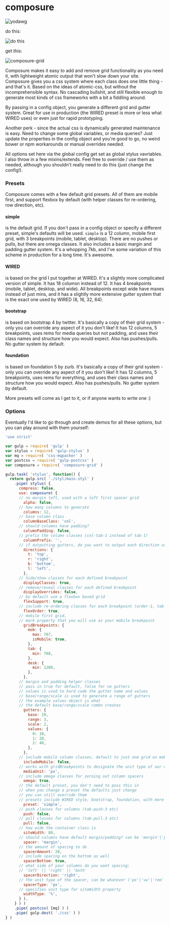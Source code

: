 # composure

![yodawg](https://i.imgflip.com/sig5d.jpg)

do this:

![do this](https://cloud.githubusercontent.com/assets/2379901/10447049/9f4aeab6-7135-11e5-90a2-776997f3fb8b.png)


get this:

![composure-grid](https://cloud.githubusercontent.com/assets/2379901/10570762/4ac2a6bc-75ec-11e5-960f-74199112cdf8.png)

Composure makes it easy to add and remove grid functionality as you need it, with lightweight atomic output that won't slow down your site. Composure gives you a css system where each class does one little thing - and that's it. Based on the ideas of atomic-css, but without the incomprehensible syntax. No cascading bullshit, and still flexible enough to generate most kinds of css frameworks with a bit a fiddling around.

By passing in a config object, you generate a different grid and gutter system. Great for use in production (the WIRED preset is more or less what WIRED uses) or even just for rapid prototyping.

Another perk - since the actual css is dynamically generated maintenance is easy. Need to change some global variables, or media queries? Just update the properties in the config object and you're good to go, no weird bower or npm workarounds or manual overrides needed.

All options set here via the global config get set as global stylus vavriables. I also throw in a few mixins/extends. Feel free to override / use them as needed, although you shouldn't really need to do this (just change the config!).

### Presets
Composure comes with a few default grid presets. All of them are mobile first, and support flexbox by default (with helper classes for re-ordering, row direction, etc). 

#### simple
is the default grid. If you don't pass in a config object or specify a different preset, simple's defaults will be used. `simple` is a 12 column, mobile first grid, with 3 breakpoints (mobile, tablet, desktop). There are no pushes or pulls, but there are omega classes. It also includes a basic margin and padding gutter system. It's a whopping 7kb, and I've some variation of this scheme in production for a long time. It's awesome.

#### WIRED
is based on the grid I put together at WIRED. It's a slightly more complicated version of simple. It has 18 columsn instead of 12. It has 4 breakpoints  (mobile, tablet, desktop, and wide). All breakpoints except wide have maxes instead of just mins, and it has a slightly more extensive gutter system that is the exact one used by WIRED (8, 16, 32, 64).

#### bootstrap
is based on bootstrap 4 by twitter. It's basically a copy of their grid system - only you can override any aspect of it you don't like! It has 12 columns, 5 breakpoints, uses rems for media queries but not padding, and uses their class names and structure how you would expect. Also has pushes/pulls. No gutter system by default.

#### foundation
is based on foundation 5 by zurb. It's basically a copy of their grid system - only you can override any aspect of it you don't like! It has 12 columns, 5 breakpoints, uses rems for everything, and uses their class names and structure how you would expect. Also has pushes/pulls. No gutter system by default.

More presets will come as I get to it, or if anyone wants to write one :)


### Options
Eventually I'd like to go through and create demos for all these options, but you can play around with them yourself:


```javascript
'use strict'

var gulp = require( 'gulp' )
var stylus = require( 'gulp-stylus' )
var mq = require( 'css-mqpacker' )
var postcss = require( 'gulp-postcss' )
var composure = require( 'composure-grid' )

gulp.task( 'stylus', function() {
  return gulp.src( './styl/main.styl' )
    .pipe( stylus( {
      compress: false,
      use: composure( {
      // no margin left, used with a left first spacer grid
        alpha: false,
      // how many columns to generate
        columns: 12,
      // base column class
        columnBaseClass: 'col',
      // should columns have padding?
        columnPadding: false,
      // prefix the column classes (col-tab-1 instead of tab-1)
        columnPrefix: '',
      // if outputting gutters, do you want to output each direction as well?
        directions: {
          t: 'top',
          r: 'right',
          b: 'bottom',
          l: 'left',
        },
      // hide/show classes for each defined breakpoint
        displayClasses: true,
      // remove/reveal classes for each defined breakpoint
        displayOverrides: false,
      // by default use a flexbox based grid
        flexSupport: true,
      // include re-ordering classes for each breakpoint (order-1, tab-order-2, etc)
        flexOrder: true,
      // mobile first grid,
      // mark property that you will use as your mobile breakpoint
        gridBreakpoints: {
          mob: {
            max: 767,
            isMobile: true,
          },
          tab: {
            min: 768,
          },
          desk: {
            min: 1200,
          },
        },
      // margin and padding helper classes
      // pass in true for default, false for no gutters
      // values is used to hard code the gutter name and values
      // base/range/scale is used to generate a range of gutters
      // the example values object is what
      // the default base/range/scale combo creates
        gutters: {
          base: 10,
          range: 3,
          scale: 2,
          values: {
            0: 10,
            1: 20,
            2: 40,
          },
        },
      // include mobile column classes, default to just one grid on mobile
        includeMobile: false,
      // works with gridBreakpoints to designate the unit type of our min/max values
        mediaUnit: 'px',
      // include omega classes for zeroing out column spacers
        omega: true,
      // the default preset, you don't need to pass this in
      // when you change a preset the defaults just change
      // you can still override them
      // presets include WIRED style, bootstrap, foundation, with more coming maybe
        preset: 'simple',
      // push classes for columns (tab-push-3 etc)
        push: false,
      // pull classes for columns (tab-pull-3 etc)
        pull: false,
      // how wide the container class is
        siteWidth: 80,
      // should columns have default margin/padding? can be 'margin'|'padding'|false
        spacer: 'margin',
      // the amount of spacing to do
        spacerAmount: 20,
      // include spacing on the bottom as well
        spacerBottom: true,
      // what side of your columns do you want spacing:
      // 'left' || 'right' || 'both'
        spacerDirection: 'right',
      // the unit type of the spacer, can be whatever ('px'|'vw'|'rem'|'%' etc)
        spacerType: 'px',
      // specifies unit type for siteWidth property
        widthType: '%',
      } ),
    } ) )
    .pipe( postcss( [mq] ) )
    .pipe( gulp.dest( './css' ) )
} )
```

